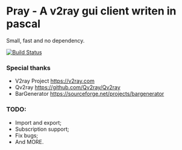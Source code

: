# Pray - A v2ray gui client writen in pascal

Small, fast and no dependency.

[![Build Status](https://travis-ci.com/lunafe/pray.svg?branch=master)](https://travis-ci.com/lunafe/pray)

### Special thanks

 - V2ray Project https://v2ray.com
 - Qv2ray https://github.com/Qv2ray/Qv2ray
 - BarGenerator https://sourceforge.net/projects/bargenerator

### TODO:

- Import and export;
- Subscription support;
- Fix bugs;
- And MORE.